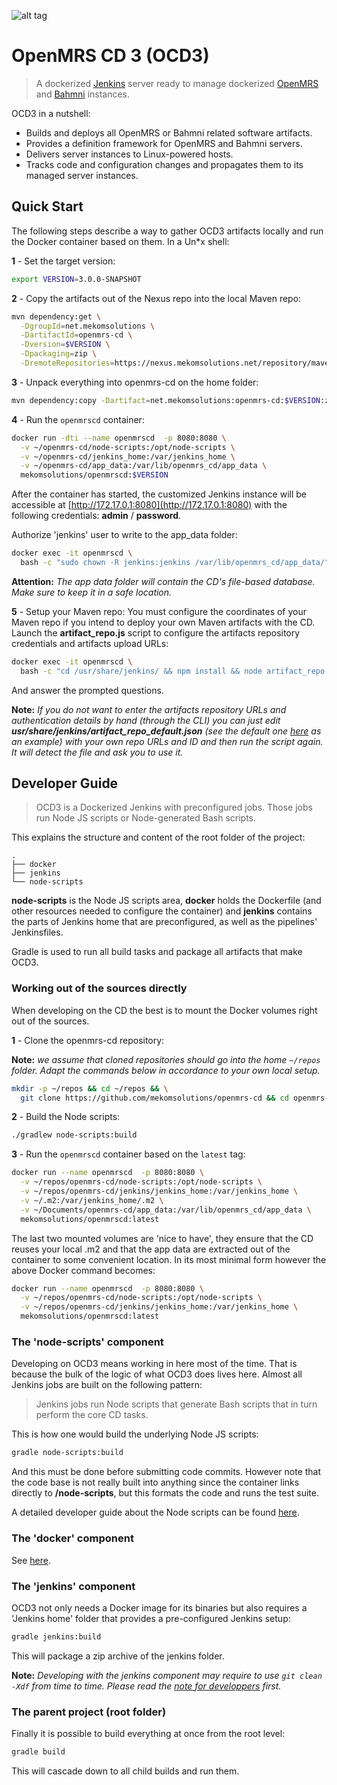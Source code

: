 ![alt tag](readme/ocd3.png)

# OpenMRS CD 3 (OCD3)
> A dockerized [Jenkins](https://jenkins.io/) server ready to manage dockerized [OpenMRS](https://openmrs.org/) and [Bahmni](https://www.bahmni.org/) instances.

OCD3 in a nutshell:
* Builds and deploys all OpenMRS or Bahmni related software artifacts.
* Provides a definition framework for OpenMRS and Bahmni servers.
* Delivers server instances to Linux-powered hosts.
* Tracks code and configuration changes and propagates them to its managed server instances.

## Quick Start

The following steps describe a way to gather OCD3 artifacts locally and run the Docker container based on them. In a Un\*x shell:

**1** - Set the target version:
```bash
export VERSION=3.0.0-SNAPSHOT
```
**2** - Copy the artifacts out of the Nexus repo into the local Maven repo:
```bash
mvn dependency:get \
  -DgroupId=net.mekomsolutions \
  -DartifactId=openmrs-cd \
  -Dversion=$VERSION \
  -Dpackaging=zip \
  -DremoteRepositories=https://nexus.mekomsolutions.net/repository/maven-public
```
**3** - Unpack everything into openmrs-cd on the home folder:
```bash
mvn dependency:copy -Dartifact=net.mekomsolutions:openmrs-cd:$VERSION:zip -DoutputDirectory=/tmp/ && unzip /tmp/openmrs-cd-$VERSION.zip -d /tmp/ && rm /tmp/openmrs-cd-$VERSION.zip && rsync -av --delete /tmp/openmrs-cd-$VERSION/ ~/openmrs-cd/ && rm -r /tmp/openmrs-cd-$VERSION
```

**4** - Run the `openmrscd` container:
```bash
docker run -dti --name openmrscd  -p 8080:8080 \
  -v ~/openmrs-cd/node-scripts:/opt/node-scripts \
  -v ~/openmrs-cd/jenkins_home:/var/jenkins_home \
  -v ~/openmrs-cd/app_data:/var/lib/openmrs_cd/app_data \
  mekomsolutions/openmrscd:$VERSION
```
After the container has started, the customized Jenkins instance will be accessible at [http://172.17.0.1:8080](http://172.17.0.1:8080) with the following credentials: **admin** / **password**.

Authorize 'jenkins' user to write to the app_data folder:
```bash
docker exec -it openmrscd \
  bash -c "sudo chown -R jenkins:jenkins /var/lib/openmrs_cd/app_data/"
```

**Attention:** _The app data folder will contain the CD's file-based database. Make sure to keep it in a safe location._

**5** - Setup your Maven repo:
You must configure the coordinates of your Maven repo if you intend to deploy your own Maven artifacts with the CD.
Launch the **artifact_repo.js** script to configure the artifacts repository credentials and artifacts upload URLs:
```bash
docker exec -it openmrscd \
  bash -c "cd /usr/share/jenkins/ && npm install && node artifact_repo.js"
```
And answer the prompted questions.

**Note:** _If you do not want to enter the artifacts repository URLs and authentication details by hand (through the CLI) you can just edit **usr/share/jenkins/artifact_repo_default.json** (see the default one [here](docker/config/artifact_repo_default.json) as an example) with your own repo URLs and ID and then run the script again. It will detect the file and ask you to use it._

## Developer Guide

>OCD3 is a Dockerized Jenkins with preconfigured jobs. Those jobs run Node JS scripts or Node-generated Bash scripts.

This explains the structure and content of the root folder of the project:

```
.
├── docker
├── jenkins
└── node-scripts
```
**node-scripts** is the Node JS scripts area, **docker** holds the Dockerfile (and other resources needed to configure the container) and **jenkins** contains the parts of Jenkins home that are preconfigured, as well as the pipelines' Jenkinsfiles.

Gradle is used to run all build tasks and package all artifacts that make OCD3.

### Working out of the sources directly

When developing on the CD the best is to mount the Docker volumes right out of the sources.

**1** - Clone the openmrs-cd repository:

**Note:** _we assume that cloned repositories should go into the home `~/repos` folder. Adapt the commands below in accordance to your own local setup._
```bash
mkdir -p ~/repos && cd ~/repos && \
  git clone https://github.com/mekomsolutions/openmrs-cd && cd openmrs-cd
```
**2** - Build the Node scripts:
```bash
./gradlew node-scripts:build
```

**3** - Run the `openmrscd` container based on the `latest` tag:
```bash
docker run --name openmrscd  -p 8080:8080 \
  -v ~/repos/openmrs-cd/node-scripts:/opt/node-scripts \
  -v ~/repos/openmrs-cd/jenkins/jenkins_home:/var/jenkins_home \
  -v ~/.m2:/var/jenkins_home/.m2 \
  -v ~/Documents/openmrs-cd/app_data:/var/lib/openmrs_cd/app_data \
  mekomsolutions/openmrscd:latest
```
The last two mounted volumes are 'nice to have', they ensure that the CD reuses your local .m2 and that the app data are extracted out of the container to some convenient location. In its most minimal form however the above Docker command becomes:
```bash
docker run --name openmrscd  -p 8080:8080 \
  -v ~/repos/openmrs-cd/node-scripts:/opt/node-scripts \
  -v ~/repos/openmrs-cd/jenkins/jenkins_home:/var/jenkins_home \
  mekomsolutions/openmrscd:latest
```

### The 'node-scripts' component
Developing on OCD3 means working in here most of the time.
That is because the bulk of the logic of what OCD3 does lives here. Almost all Jenkins jobs are built on the following pattern:
>Jenkins jobs run Node scripts that generate Bash scripts that in turn perform the core CD tasks.

This is how one would build the underlying Node JS scripts:
```bash
gradle node-scripts:build
```
And this must be done before submitting code commits.
However note that the code base is not really built into anything since the container links directly to **/node-scripts**, but this formats the code and runs the test suite.

A detailed developer guide about the Node scripts can be found [here](readme/node-scripts/README.md).

### The 'docker' component
See [here](readme/docker/README.md).

### The 'jenkins' component

OCD3 not only needs a Docker image for its binaries but also requires a 'Jenkins home' folder that provides a pre-configured Jenkins setup:

```bash
gradle jenkins:build
```
This will package a zip archive of the jenkins folder.

**Note:** _Developing with the jenkins component may require to use `git clean -Xdf` from time to time. Please read the [note for developpers](readme/jenkins/README.md) first._

### The parent project (root folder)

Finally it is possible to build everything at once from the root level:
```bash
gradle build
```
This will cascade down to all child builds and run them.
